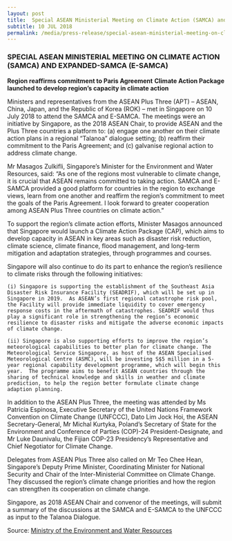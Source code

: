 ```yaml
---
layout: post
title:  Special ASEAN Ministerial Meeting on Climate Action (SAMCA) and Expanded-SAMCA (E-SAMCA)
subtitle: 10 JUL 2018
permalink: /media/press-release/special-asean-ministerial-meeting-on-climate-action-(samca)-and-expanded-samca-(e-samca)
---
```


### SPECIAL ASEAN MINISTERIAL MEETING ON CLIMATE ACTION (SAMCA) AND EXPANDED-SAMCA (E-SAMCA)

**Region reaffirms commitment to Paris Agreement**
**Climate Action Package launched to develop region’s capacity in climate action**

Ministers and representatives from the ASEAN Plus Three (APT) – ASEAN, China, Japan, and the Republic of Korea (ROK) – met in Singapore on 10 July 2018 to attend the SAMCA and E-SAMCA. The meetings were an initiative by Singapore, as the 2018 ASEAN Chair, to provide ASEAN and the Plus Three countries a platform to: (a) engage one another on their climate action plans in a regional “Talanoa” dialogue setting; (b) reaffirm their commitment to the Paris Agreement; and (c) galvanise regional action to address climate change.

Mr Masagos Zulkifli, Singapore’s Minister for the Environment and Water Resources, said: “As one of the regions most vulnerable to climate change, it is crucial that ASEAN remains committed to taking action. SAMCA and E-SAMCA provided a good platform for countries in the region to exchange views, learn from one another and reaffirm the region’s commitment to meet the goals of the Paris Agreement. I look forward to greater cooperation among ASEAN Plus Three countries on climate action.”

To support the region’s climate action efforts, Minister Masagos announced that Singapore would launch a Climate Action Package (CAP), which aims to develop capacity in ASEAN in key areas such as disaster risk reduction, climate science, climate finance, flood management, and long-term mitigation and adaptation strategies, through programmes and courses.

Singapore will also continue to do its part to enhance the region’s resilience to climate risks through the following initiatives:

    (i) Singapore is supporting the establishment of the Southeast Asia Disaster Risk Insurance Facility (SEADRIF), which will be set up in Singapore in 2019.  As ASEAN’s first regional catastrophe risk pool, the Facility will provide immediate liquidity to cover emergency response costs in the aftermath of catastrophes. SEADRIF would thus play a significant role in strengthening the region’s economic resilience to disaster risks and mitigate the adverse economic impacts of climate change.

    (ii) Singapore is also supporting efforts to improve the region’s meteorological capabilities to better plan for climate change. The Meteorological Service Singapore, as host of the ASEAN Specialised Meteorological Centre (ASMC), will be investing S$5 million in a 5-year regional capability development programme, which will begin this year.  The programme aims to benefit ASEAN countries through the sharing of technical knowledge and skills in weather and climate prediction, to help the region better formulate climate change adaption planning.

In addition to the ASEAN Plus Three, the meeting was attended by Ms Patricia Espinosa, Executive Secretary of the United Nations Framework Convention on Climate Change (UNFCCC), Dato Lim Jock Hoi, the ASEAN Secretary-General, Mr Michal Kurtyka, Poland’s Secretary of State for the Environment and Conference of Parties (COP)-24 President-Designate, and Mr Luke Daunivalu, the Fijian COP-23 Presidency’s Representative and Chief Negotiator for Climate Change.

Delegates from ASEAN Plus Three also called on Mr Teo Chee Hean, Singapore’s Deputy Prime Minister, Coordinating Minister for National Security and Chair of the Inter-Ministerial Committee on Climate Change. They discussed the region’s climate change priorities and how the region can strengthen its cooperation on climate change.

Singapore, as 2018 ASEAN Chair and convenor of the meetings, will submit a summary of the discussions at the SAMCA and E-SAMCA to the UNFCCC as input to the Talanoa Dialogue.

Source: [<a href="https://www.mewr.gov.sg/news/special-asean-ministerial-meeting-on-climate-action-samca-and-expanded-samca-e-samca" target="_blank">Ministry of the Environment and Water Resources</a>](https://www.mewr.gov.sg/news/special-asean-ministerial-meeting-on-climate-action-samca-and-expanded-samca-e-samca)